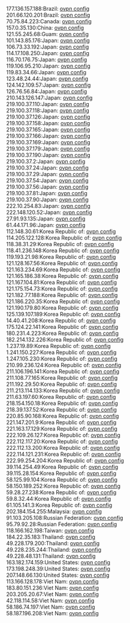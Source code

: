 177.136.157.188:Brazil: [ovpn config](vpn/177_136_157_188.ovpn)  
201.66.120.201:Brazil: [ovpn config](vpn/201_66_120_201.ovpn)  
70.75.84.223:Canada: [ovpn config](vpn/70_75_84_223.ovpn)  
157.0.35.130:China: [ovpn config](vpn/157_0_35_130.ovpn)  
121.55.245.68:Guam: [ovpn config](vpn/121_55_245_68.ovpn)  
101.143.85.176:Japan: [ovpn config](vpn/101_143_85_176.ovpn)  
106.73.33.192:Japan: [ovpn config](vpn/106_73_33_192.ovpn)  
114.17.108.250:Japan: [ovpn config](vpn/114_17_108_250.ovpn)  
116.70.176.75:Japan: [ovpn config](vpn/116_70_176_75.ovpn)  
119.106.95.210:Japan: [ovpn config](vpn/119_106_95_210.ovpn)  
119.83.34.66:Japan: [ovpn config](vpn/119_83_34_66.ovpn)  
123.48.24.44:Japan: [ovpn config](vpn/123_48_24_44.ovpn)  
124.142.109.57:Japan: [ovpn config](vpn/124_142_109_57.ovpn)  
126.76.56.84:Japan: [ovpn config](vpn/126_76_56_84.ovpn)  
210.143.126.147:Japan: [ovpn config](vpn/210_143_126_147.ovpn)  
219.100.37.110:Japan: [ovpn config](vpn/219_100_37_110.ovpn)  
219.100.37.118:Japan: [ovpn config](vpn/219_100_37_118.ovpn)  
219.100.37.126:Japan: [ovpn config](vpn/219_100_37_126.ovpn)  
219.100.37.158:Japan: [ovpn config](vpn/219_100_37_158.ovpn)  
219.100.37.165:Japan: [ovpn config](vpn/219_100_37_165.ovpn)  
219.100.37.166:Japan: [ovpn config](vpn/219_100_37_166.ovpn)  
219.100.37.169:Japan: [ovpn config](vpn/219_100_37_169.ovpn)  
219.100.37.179:Japan: [ovpn config](vpn/219_100_37_179.ovpn)  
219.100.37.190:Japan: [ovpn config](vpn/219_100_37_190.ovpn)  
219.100.37.2:Japan: [ovpn config](vpn/219_100_37_2.ovpn)  
219.100.37.24:Japan: [ovpn config](vpn/219_100_37_24.ovpn)  
219.100.37.29:Japan: [ovpn config](vpn/219_100_37_29.ovpn)  
219.100.37.54:Japan: [ovpn config](vpn/219_100_37_54.ovpn)  
219.100.37.56:Japan: [ovpn config](vpn/219_100_37_56.ovpn)  
219.100.37.81:Japan: [ovpn config](vpn/219_100_37_81.ovpn)  
219.100.37.90:Japan: [ovpn config](vpn/219_100_37_90.ovpn)  
222.10.254.83:Japan: [ovpn config](vpn/222_10_254_83.ovpn)  
222.148.120.52:Japan: [ovpn config](vpn/222_148_120_52.ovpn)  
27.91.93.135:Japan: [ovpn config](vpn/27_91_93_135.ovpn)  
61.44.171.96:Japan: [ovpn config](vpn/61_44_171_96.ovpn)  
112.148.30.61:Korea Republic of: [ovpn config](vpn/112_148_30_61.ovpn)  
114.205.122.128:Korea Republic of: [ovpn config](vpn/114_205_122_128.ovpn)  
118.38.31.29:Korea Republic of: [ovpn config](vpn/118_38_31_29.ovpn)  
118.41.236.148:Korea Republic of: [ovpn config](vpn/118_41_236_148.ovpn)  
119.193.21.98:Korea Republic of: [ovpn config](vpn/119_193_21_98.ovpn)  
121.128.167.56:Korea Republic of: [ovpn config](vpn/121_128_167_56.ovpn)  
121.163.234.69:Korea Republic of: [ovpn config](vpn/121_163_234_69.ovpn)  
121.165.186.38:Korea Republic of: [ovpn config](vpn/121_165_186_38.ovpn)  
121.167.104.81:Korea Republic of: [ovpn config](vpn/121_167_104_81.ovpn)  
121.175.154.73:Korea Republic of: [ovpn config](vpn/121_175_154_73.ovpn)  
121.182.77.188:Korea Republic of: [ovpn config](vpn/121_182_77_188.ovpn)  
121.186.220.35:Korea Republic of: [ovpn config](vpn/121_186_220_35.ovpn)  
121.190.179.80:Korea Republic of: [ovpn config](vpn/121_190_179_80.ovpn)  
125.139.107.189:Korea Republic of: [ovpn config](vpn/125_139_107_189.ovpn)  
14.40.41.208:Korea Republic of: [ovpn config](vpn/14_40_41_208.ovpn)  
175.124.22.141:Korea Republic of: [ovpn config](vpn/175_124_22_141.ovpn)  
180.231.4.223:Korea Republic of: [ovpn config](vpn/180_231_4_223.ovpn)  
182.214.132.226:Korea Republic of: [ovpn config](vpn/182_214_132_226.ovpn)  
1.237.19.89:Korea Republic of: [ovpn config](vpn/1_237_19_89.ovpn)  
1.241.150.227:Korea Republic of: [ovpn config](vpn/1_241_150_227.ovpn)  
1.247.105.230:Korea Republic of: [ovpn config](vpn/1_247_105_230.ovpn)  
210.99.236.124:Korea Republic of: [ovpn config](vpn/210_99_236_124.ovpn)  
211.106.196.141:Korea Republic of: [ovpn config](vpn/211_106_196_141.ovpn)  
211.108.77.165:Korea Republic of: [ovpn config](vpn/211_108_77_165.ovpn)  
211.192.29.50:Korea Republic of: [ovpn config](vpn/211_192_29_50.ovpn)  
211.213.114.133:Korea Republic of: [ovpn config](vpn/211_213_114_133.ovpn)  
211.63.197.60:Korea Republic of: [ovpn config](vpn/211_63_197_60.ovpn)  
218.154.150.18:Korea Republic of: [ovpn config](vpn/218_154_150_18.ovpn)  
218.39.137.52:Korea Republic of: [ovpn config](vpn/218_39_137_52.ovpn)  
220.85.90.168:Korea Republic of: [ovpn config](vpn/220_85_90_168.ovpn)  
221.147.201.9:Korea Republic of: [ovpn config](vpn/221_147_201_9.ovpn)  
221.163.17.129:Korea Republic of: [ovpn config](vpn/221_163_17_129.ovpn)  
222.109.26.127:Korea Republic of: [ovpn config](vpn/222_109_26_127.ovpn)  
222.112.117.20:Korea Republic of: [ovpn config](vpn/222_112_117_20.ovpn)  
222.112.13.200:Korea Republic of: [ovpn config](vpn/222_112_13_200.ovpn)  
222.114.121.231:Korea Republic of: [ovpn config](vpn/222_114_121_231.ovpn)  
222.99.254.204:Korea Republic of: [ovpn config](vpn/222_99_254_204.ovpn)  
39.114.254.49:Korea Republic of: [ovpn config](vpn/39_114_254_49.ovpn)  
39.115.28.154:Korea Republic of: [ovpn config](vpn/39_115_28_154.ovpn)  
58.125.99.104:Korea Republic of: [ovpn config](vpn/58_125_99_104.ovpn)  
58.150.189.252:Korea Republic of: [ovpn config](vpn/58_150_189_252.ovpn)  
59.28.27.238:Korea Republic of: [ovpn config](vpn/59_28_27_238.ovpn)  
59.8.32.44:Korea Republic of: [ovpn config](vpn/59_8_32_44.ovpn)  
61.105.141.3:Korea Republic of: [ovpn config](vpn/61_105_141_3.ovpn)  
202.184.154.255:Malaysia: [ovpn config](vpn/202_184_154_255.ovpn)  
91.103.205.108:Russian Federation: [ovpn config](vpn/91_103_205_108.ovpn)  
95.79.92.28:Russian Federation: [ovpn config](vpn/95_79_92_28.ovpn)  
118.166.162.198:Taiwan: [ovpn config](vpn/118_166_162_198.ovpn)  
184.22.35.183:Thailand: [ovpn config](vpn/184_22_35_183.ovpn)  
49.228.179.200:Thailand: [ovpn config](vpn/49_228_179_200.ovpn)  
49.228.235.244:Thailand: [ovpn config](vpn/49_228_235_244.ovpn)  
49.228.48.131:Thailand: [ovpn config](vpn/49_228_48_131.ovpn)  
163.182.174.159:United States: [ovpn config](vpn/163_182_174_159.ovpn)  
173.198.248.39:United States: [ovpn config](vpn/173_198_248_39.ovpn)  
207.148.66.130:United States: [ovpn config](vpn/207_148_66_130.ovpn)  
113.166.128.178:Viet Nam: [ovpn config](vpn/113_166_128_178.ovpn)  
183.80.151.236:Viet Nam: [ovpn config](vpn/183_80_151_236.ovpn)  
203.205.20.67:Viet Nam: [ovpn config](vpn/203_205_20_67.ovpn)  
42.118.114.58:Viet Nam: [ovpn config](vpn/42_118_114_58.ovpn)  
58.186.74.197:Viet Nam: [ovpn config](vpn/58_186_74_197.ovpn)  
58.187.196.208:Viet Nam: [ovpn config](vpn/58_187_196_208.ovpn)  
